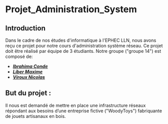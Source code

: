 # Projet_Administration_System

## Introduction

Dans le cadre de nos études d'informatique à l'EPHEC LLN, nous avons reçu ce projet pour notre cours d'administration système réseau. Ce projet doit être réalisé par équipe de 3 étudiants. Notre groupe ("groupe 14") est composé de:
- [_**Ibrahima Conde**_](https://github.com/Ibra-Yves)
- [_**Liber Maxime**_](https://github.com/LiberTMx)
- [_**Viroux Nicolas**_](https://github.com/VirouxNicolas)   

## But du projet : 

Il nous est demandé de mettre en place une infrastructure réseaux répondant aux besoins d’une entreprise fictive ("WoodyToys") fabriquante de jouets artisanaux en bois.


